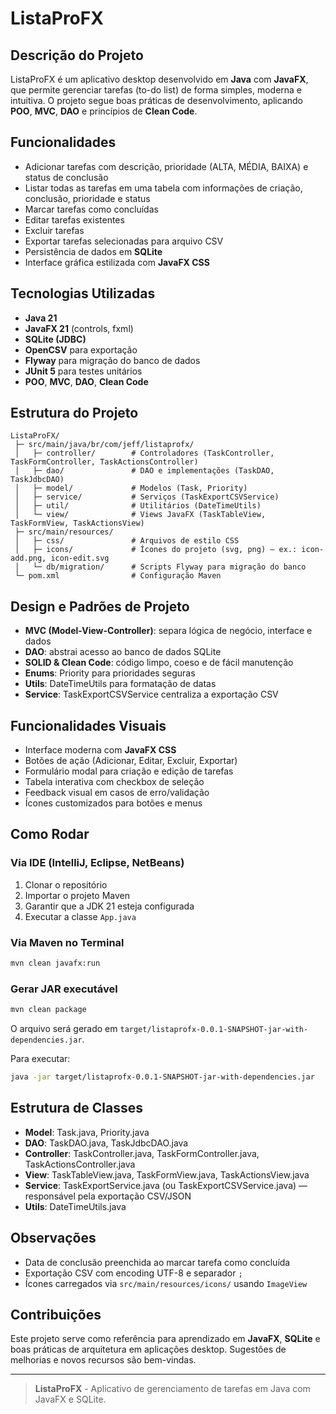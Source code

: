 # ListaProFX

## Descrição do Projeto

ListaProFX é um aplicativo desktop desenvolvido em **Java** com **JavaFX**, que permite gerenciar tarefas (to-do list) de forma simples, moderna e intuitiva. O projeto segue boas práticas de desenvolvimento, aplicando **POO**, **MVC**, **DAO** e princípios de **Clean Code**.

## Funcionalidades

* Adicionar tarefas com descrição, prioridade (ALTA, MÉDIA, BAIXA) e status de conclusão
* Listar todas as tarefas em uma tabela com informações de criação, conclusão, prioridade e status
* Marcar tarefas como concluídas
* Editar tarefas existentes
* Excluir tarefas
* Exportar tarefas selecionadas para arquivo CSV
* Persistência de dados em **SQLite**
* Interface gráfica estilizada com **JavaFX CSS**

## Tecnologias Utilizadas

* **Java 21**
* **JavaFX 21** (controls, fxml)
* **SQLite (JDBC)**
* **OpenCSV** para exportação
* **Flyway** para migração do banco de dados
* **JUnit 5** para testes unitários
* **POO**, **MVC**, **DAO**, **Clean Code**

## Estrutura do Projeto

```
ListaProFX/
 ├─ src/main/java/br/com/jeff/listaprofx/
 │   ├─ controller/        # Controladores (TaskController, TaskFormController, TaskActionsController)
 │   ├─ dao/               # DAO e implementações (TaskDAO, TaskJdbcDAO)
 │   ├─ model/             # Modelos (Task, Priority)
 │   ├─ service/           # Serviços (TaskExportCSVService)
 │   ├─ util/              # Utilitários (DateTimeUtils)
 │   └─ view/              # Views JavaFX (TaskTableView, TaskFormView, TaskActionsView)
 ├─ src/main/resources/
 │   ├─ css/               # Arquivos de estilo CSS
 │   ├─ icons/             # Ícones do projeto (svg, png) — ex.: icon-add.png, icon-edit.svg
 │   └─ db/migration/      # Scripts Flyway para migração do banco
 └─ pom.xml                # Configuração Maven
```

## Design e Padrões de Projeto

* **MVC (Model-View-Controller)**: separa lógica de negócio, interface e dados
* **DAO**: abstrai acesso ao banco de dados SQLite
* **SOLID & Clean Code**: código limpo, coeso e de fácil manutenção
* **Enums**: Priority para prioridades seguras
* **Utils**: DateTimeUtils para formatação de datas
* **Service**: TaskExportCSVService centraliza a exportação CSV

## Funcionalidades Visuais

* Interface moderna com **JavaFX CSS**
* Botões de ação (Adicionar, Editar, Excluir, Exportar)
* Formulário modal para criação e edição de tarefas
* Tabela interativa com checkbox de seleção
* Feedback visual em casos de erro/validação
* Ícones customizados para botões e menus

## Como Rodar

### Via IDE (IntelliJ, Eclipse, NetBeans)

1. Clonar o repositório
2. Importar o projeto Maven
3. Garantir que a JDK 21 esteja configurada
4. Executar a classe `App.java`

### Via Maven no Terminal

```bash
mvn clean javafx:run
```

### Gerar JAR executável

```bash
mvn clean package
```

O arquivo será gerado em `target/listaprofx-0.0.1-SNAPSHOT-jar-with-dependencies.jar`.

Para executar:

```bash
java -jar target/listaprofx-0.0.1-SNAPSHOT-jar-with-dependencies.jar
```

## Estrutura de Classes

* **Model**: Task.java, Priority.java
* **DAO**: TaskDAO.java, TaskJdbcDAO.java
* **Controller**: TaskController.java, TaskFormController.java, TaskActionsController.java
* **View**: TaskTableView\.java, TaskFormView\.java, TaskActionsView\.java
* **Service**: TaskExportService.java (ou TaskExportCSVService.java) — responsável pela exportação CSV/JSON
* **Utils**: DateTimeUtils.java

## Observações

* Data de conclusão preenchida ao marcar tarefa como concluída
* Exportação CSV com encoding UTF-8 e separador `;`
* Ícones carregados via `src/main/resources/icons/` usando `ImageView`

## Contribuições

Este projeto serve como referência para aprendizado em **JavaFX**, **SQLite** e boas práticas de arquitetura em aplicações desktop. Sugestões de melhorias e novos recursos são bem-vindas.

---

> **ListaProFX** - Aplicativo de gerenciamento de tarefas em Java com JavaFX e SQLite.
